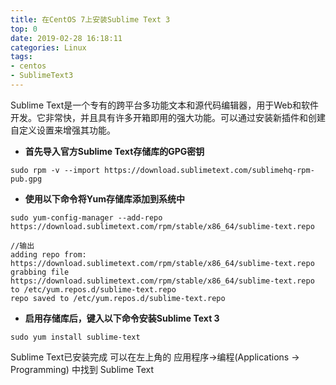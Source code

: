 ```yaml
---
title: 在CentOS 7上安装Sublime Text 3
top: 0
date: 2019-02-28 16:18:11
categories: Linux
tags:  
- centos
- SublimeText3
---
```

Sublime Text是一个专有的跨平台多功能文本和源代码编辑器，用于Web和软件开发。它非常快，并且具有许多开箱即用的强大功能。可以通过安装新插件和创建自定义设置来增强其功能。
<!--more-->

* **首先导入官方Sublime Text存储库的GPG密钥**
```
sudo rpm -v --import https://download.sublimetext.com/sublimehq-rpm-pub.gpg
```

* **使用以下命令将Yum存储库添加到系统中**
```
sudo yum-config-manager --add-repo https://download.sublimetext.com/rpm/stable/x86_64/sublime-text.repo

//输出
adding repo from: https://download.sublimetext.com/rpm/stable/x86_64/sublime-text.repo
grabbing file https://download.sublimetext.com/rpm/stable/x86_64/sublime-text.repo to /etc/yum.repos.d/sublime-text.repo
repo saved to /etc/yum.repos.d/sublime-text.repo
```
* **启用存储库后，键入以下命令安装Sublime Text 3**
```
sudo yum install sublime-text
```

Sublime Text已安装完成
可以在左上角的 应用程序->编程(Applications -> Programming) 中找到 Sublime Text